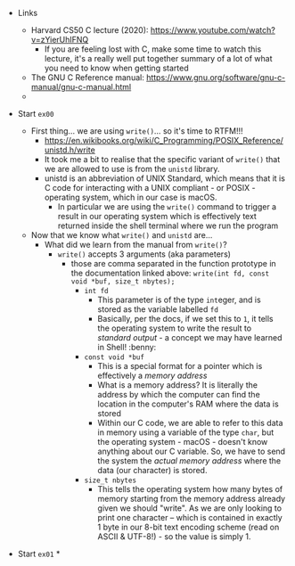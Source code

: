 * Links
  * Harvard CS50 C lecture (2020): https://www.youtube.com/watch?v=zYierUhIFNQ
    * If you are feeling lost with C, make some time to watch this lecture, it's a really well put together summary of a lot of what you need to know when getting started
  * The GNU C Reference manual: https://www.gnu.org/software/gnu-c-manual/gnu-c-manual.html
  * 

* Start `ex00`
  * First thing… we are using `write()`… so it's time to RTFM!!!
    * https://en.wikibooks.org/wiki/C_Programming/POSIX_Reference/unistd.h/write
    * It took me a bit to realise that the specific variant of `write()` that we are allowed to use  is from the `unistd` library.
    * unistd is an abbreviation of UNIX Standard, which means that it is C code for interacting with a UNIX compliant - or POSIX - operating system, which in our case is macOS. 
      * In particular we are using the `write()` command to trigger a result in our operating system which is effectively text returned inside the shell terminal where we run the program
  * Now that we know what `write()` and `unistd` are…
    * What did we learn from the manual from `write()`?
      * `write()` accepts 3 arguments (aka parameters)
        * those are comma separated in the function prototype in the documentation linked above: `write(int fd, const void *buf, size_t nbytes);`
          * `int fd`
            * This parameter is of the type `int`eger, and is stored as the variable labelled `fd`
            * Basically, per the docs, if we set this to `1`, it tells the operating system to write the result to _standard output_ - a concept we may have learned in Shell! :benny:
          * `const void *buf`
            * This is a special format for a pointer which is effectively a _memory address_
            * What is a memory address? It is literally the address by which the computer can find the location in the computer's RAM where the data is stored
            * Within our C code, we are able to refer to this data in memory using a variable of the type `char`, but the operating system - macOS - doesn't know anything about our C variable. So, we have to send the system the _actual memory address_ where the data (our character) is stored.
          * `size_t nbytes`
            * This tells the operating system how many bytes of memory starting from the memory address already given we should "write". As we are only looking to print one character – which is contained in exactly 1 byte in our 8-bit text encoding scheme (read on ASCII & UTF-8!) - so the value is simply 1.
* Start `ex01`
  * 